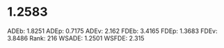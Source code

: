 # 1.2583

ADEb: 1.8251
ADEp: 0.7175
ADEv: 2.162
FDEb: 3.4165
FDEp: 1.3683
FDEv: 3.8486
Rank: 216
WSADE: 1.2501
WSFDE: 2.315